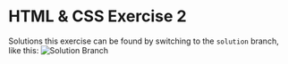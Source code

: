 # HTML & CSS Exercise 2

Solutions this exercise can be found by switching to the `solution` branch, like this:
![Solution Branch](READMEpic.png)
